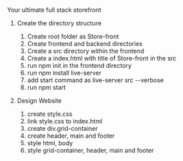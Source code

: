 Your ultimate full stack storefront

1. Create the directory structure

   1. Create root folder as Store-front
   2. Create frontend and backend directories
   3. Create a src directory within the frontend
   4. Create a index.html with title of Store-front in the src
   5. run npm init in the frontend directory
   6. run npm install live-server
   7. add start command as live-server src --verbose
   8. run npm start

2. Design Website

   1. create style.css
   2. link style.css to index.html
   3. create div.grid-container
   4. create header, main and footer
   5. style html, body
   6. style grid-container, header, main and footer
